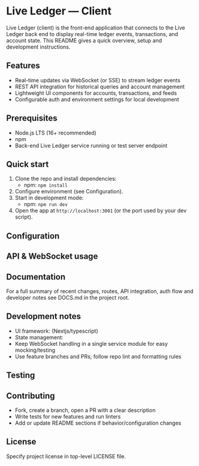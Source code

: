 # Live Ledger — Client

Live Ledger (client) is the front-end application that connects to the Live Ledger back end to display real-time ledger events, transactions, and account state. This README gives a quick overview, setup and development instructions.

## Features
- Real-time updates via WebSocket (or SSE) to stream ledger events
- REST API integration for historical queries and account management
- Lightweight UI components for accounts, transactions, and feeds
- Configurable auth and environment settings for local development

## Prerequisites
- Node.js LTS (16+ recommended)
- npm
- Back-end Live Ledger service running or test server endpoint

## Quick start
1. Clone the repo and install dependencies:
   - npm: `npm install`
2. Configure environment (see Configuration).
3. Start in development mode:
   - npm: `npm run dev`
4. Open the app at `http://localhost:3001` (or the port used by your dev script).

## Configuration


## API & WebSocket usage


## Documentation
For a full summary of recent changes, routes, API integration, auth flow and developer notes see DOCS.md in the project root.

## Development notes
- UI framework: (Nextjs/typescript)
- State management:
- Keep WebSocket handling in a single service module for easy mocking/testing
- Use feature branches and PRs; follow repo lint and formatting rules

## Testing


## Contributing
- Fork, create a branch, open a PR with a clear description
- Write tests for new features and run linters
- Add or update README sections if behavior/configuration changes

## License
Specify project license in top-level LICENSE file.

<!-- End of README -->
